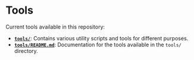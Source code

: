 # Tools

Current tools available in this repository:

- [**`tools/`**](tools/): Contains various utility scripts and tools for different purposes.
- [**`tools/README.md`**](tools/README.md): Documentation for the tools available in the `tools/` directory.